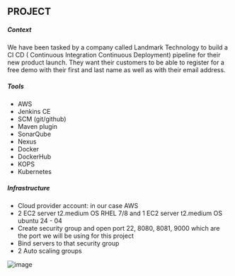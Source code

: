 ## PROJECT

##### Context
We have been tasked by a company called Landmark Technology to build a CI CD ( Continuous Integration Continuous Deployment) pipeline for their new product launch. They want their customers to be able to register for a free demo with their first and last name as well as with their email address.

##### Tools
+ AWS
+ Jenkins CE
+ SCM (git/github)
+ Maven plugin
+ SonarQube
+ Nexus
+ Docker
+ DockerHub
+ KOPS
+ Kubernetes

##### Infrastructure
+ Cloud provider account: in our case AWS
+ 2 EC2 server t2.medium OS RHEL 7/8 and 1 EC2 server t2.medium OS ubuntu 24 - 04
+ Create security group and open port 22, 8080, 8081, 9000 which are the port we will be using for this project
+ Bind servers to that security group
+ 2 Auto scaling groups

![image](https://github.com/user-attachments/assets/39e3d776-4654-47f5-bb2b-bee2957eee81)
